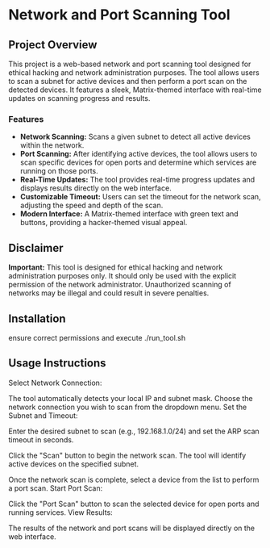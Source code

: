 # Network and Port Scanning Tool

## Project Overview

This project is a web-based network and port scanning tool designed for ethical hacking and network administration purposes. The tool allows users to scan a subnet for active devices and then perform a port scan on the detected devices. It features a sleek, Matrix-themed interface with real-time updates on scanning progress and results.

### Features

- **Network Scanning:** Scans a given subnet to detect all active devices within the network.
- **Port Scanning:** After identifying active devices, the tool allows users to scan specific devices for open ports and determine which services are running on those ports.
- **Real-Time Updates:** The tool provides real-time progress updates and displays results directly on the web interface.
- **Customizable Timeout:** Users can set the timeout for the network scan, adjusting the speed and depth of the scan.
- **Modern Interface:** A Matrix-themed interface with green text and buttons, providing a hacker-themed visual appeal.

## Disclaimer
**Important:** This tool is designed for ethical hacking and network administration purposes only. It should only be used with the explicit permission of the network administrator. Unauthorized scanning of networks may be illegal and could result in severe penalties.

## Installation
ensure correct permissions and execute 
./run_tool.sh

## Usage Instructions
Select Network Connection:

The tool automatically detects your local IP and subnet mask. Choose the network connection you wish to scan from the dropdown menu.
Set the Subnet and Timeout:

Enter the desired subnet to scan (e.g., 192.168.1.0/24) and set the ARP scan timeout in seconds.

Click the "Scan" button to begin the network scan. The tool will identify active devices on the specified subnet.

Once the network scan is complete, select a device from the list to perform a port scan.
Start Port Scan:

Click the "Port Scan" button to scan the selected device for open ports and running services.
View Results:

The results of the network and port scans will be displayed directly on the web interface.